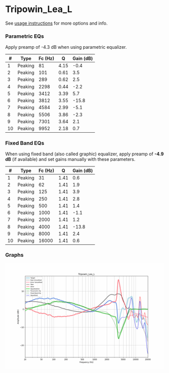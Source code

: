 # Tripowin_Lea_L
See [usage instructions](https://github.com/jaakkopasanen/AutoEq#usage) for more options and info.

### Parametric EQs
Apply preamp of -4.3 dB when using parametric equalizer.

|   # | Type    |   Fc (Hz) |    Q |   Gain (dB) |
|-----|---------|-----------|------|-------------|
|   1 | Peaking |        81 | 4.15 |        -0.4 |
|   2 | Peaking |       101 | 0.61 |         3.5 |
|   3 | Peaking |       289 | 0.62 |         2.5 |
|   4 | Peaking |      2298 | 0.44 |        -2.2 |
|   5 | Peaking |      3412 | 3.39 |         5.7 |
|   6 | Peaking |      3812 | 3.55 |       -15.8 |
|   7 | Peaking |      4584 | 2.99 |        -5.1 |
|   8 | Peaking |      5506 | 3.86 |        -2.3 |
|   9 | Peaking |      7301 | 3.64 |         2.1 |
|  10 | Peaking |      9952 | 2.18 |         0.7 |

### Fixed Band EQs
When using fixed band (also called graphic) equalizer, apply preamp of **-4.9 dB** (if available) and set gains manually with these parameters.

|   # | Type    |   Fc (Hz) |    Q |   Gain (dB) |
|-----|---------|-----------|------|-------------|
|   1 | Peaking |        31 | 1.41 |         0.6 |
|   2 | Peaking |        62 | 1.41 |         1.9 |
|   3 | Peaking |       125 | 1.41 |         3.9 |
|   4 | Peaking |       250 | 1.41 |         2.8 |
|   5 | Peaking |       500 | 1.41 |         1.4 |
|   6 | Peaking |      1000 | 1.41 |        -1.1 |
|   7 | Peaking |      2000 | 1.41 |         1.2 |
|   8 | Peaking |      4000 | 1.41 |       -13.8 |
|   9 | Peaking |      8000 | 1.41 |         2.4 |
|  10 | Peaking |     16000 | 1.41 |         0.6 |

### Graphs
![](./Tripowin_Lea_L.png)
